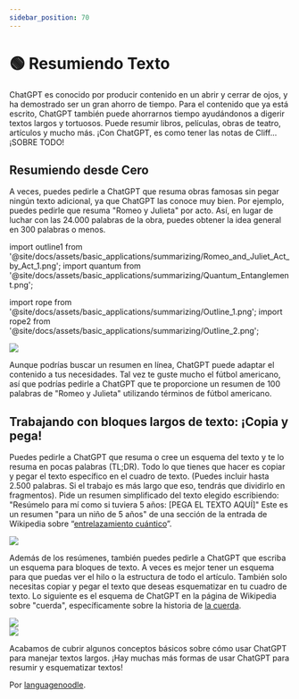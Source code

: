 ```yaml
---
sidebar_position: 70
---
```


# 🟢 Resumiendo Texto

ChatGPT es conocido por producir contenido en un abrir y cerrar de ojos, y ha demostrado ser un gran ahorro de tiempo. Para el contenido que ya está escrito, ChatGPT también puede ahorrarnos tiempo ayudándonos a digerir textos largos y tortuosos. Puede resumir libros, películas, obras de teatro, artículos y mucho más. ¡Con ChatGPT, es como tener las notas de Cliff... ¡SOBRE TODO!

## Resumiendo desde Cero

A veces, puedes pedirle a ChatGPT que resuma obras famosas sin pegar ningún texto adicional, ya que ChatGPT las conoce muy bien. Por ejemplo, puedes pedirle que resuma "Romeo y Julieta" por acto. Así, en lugar de luchar con las 24.000 palabras de la obra, puedes obtener la idea general en 300 palabras o menos.

import outline1 from '@site/docs/assets/basic_applications/summarizing/Romeo_and_Juliet_Act_by_Act_1.png';
import quantum from '@site/docs/assets/basic_applications/summarizing/Quantum_Entanglement.png';

import rope from '@site/docs/assets/basic_applications/summarizing/Outline_1.png';
import rope2 from '@site/docs/assets/basic_applications/summarizing/Outline_2.png';

<div style={{textAlign: 'left'}}>
  <img src={outline1} style={{width: "750px"}} />
</div>

Aunque podrías buscar un resumen en línea, ChatGPT puede adaptar el contenido a tus necesidades. Tal vez te guste mucho el fútbol americano, así que podrías pedirle a ChatGPT que te proporcione un resumen de 100 palabras de "Romeo y Julieta" utilizando términos de fútbol americano.

## Trabajando con bloques largos de texto: ¡Copia y pega!

Puedes pedirle a ChatGPT que resuma o cree un esquema del texto y te lo resuma en pocas palabras (TL;DR). Todo lo que tienes que hacer es copiar y pegar el texto específico en el cuadro de texto. (Puedes incluir hasta 2.500 palabras. Si el trabajo es más largo que eso, tendrás que dividirlo en fragmentos).
Pide un resumen simplificado del texto elegido escribiendo: "Resúmelo para mí como si tuviera 5 años: [PEGA EL TEXTO AQUÍ]"
Este es un resumen "para un niño de 5 años" de una sección de la entrada de Wikipedia sobre “[entrelazamiento cuántico](https://en.wikipedia.org/wiki/Quantum_entanglement#:~:text=vte-,Quantum%20entanglement,-is%20the%20phenomenon)”.

<div style={{textAlign: 'left'}}>
  <img src={quantum} style={{width: "750px"}} />
</div>

Además de los resúmenes, también puedes pedirle a ChatGPT que escriba un esquema para bloques de texto. A veces es mejor tener un esquema para que puedas ver el hilo o la estructura de todo el artículo.
También solo necesitas copiar y pegar el texto que deseas esquematizar en tu cuadro de texto.
Lo siguiente es el esquema de ChatGPT en la página de Wikipedia sobre "cuerda", específicamente sobre la historia de [la cuerda](https://en.wikipedia.org/wiki/Rope#:~:text=to%20pull%20ropes.-,History,-Ancient%20Egyptians%20were).

<div style={{textAlign: 'left'}}>
  <img src={rope} style={{width: "750px"}} />
</div>

<div style={{textAlign: 'left'}}>
  <img src={rope2} style={{width: "750px"}} />
</div>

Acabamos de cubrir algunos conceptos básicos sobre cómo usar ChatGPT para manejar textos largos. ¡Hay muchas más formas de usar ChatGPT para resumir y esquematizar textos!

Por [languagenoodle](https://twitter.com/languagenoodle).
